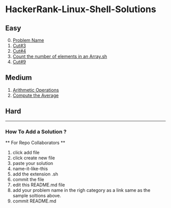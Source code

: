 # HackerRank-Linux-Shell-Solutions

## Easy

0. [Problem Name](sample-solution.sh)
1. [Cut#3](Cut%233.sh)
2. [Cut#4](Cut%234.sh)
3. [Count the number of elements in an Array.sh](Count-the-number-of-elements-in-an-Array.sh)
4. [Cut#9](cut-9.sh)

## Medium
1. [Arithmetic Operations](Arithmetic-Operations.sh)
2. [Compute the Average](Compute-the-Average.sh)


## Hard



________________________________________________________________________________________

### How To Add a Solution ?
** For Repo Collaborators **

1. click add file
2. click create new file
3. paste your solution
4. name-it-like-this
5. add the extension .sh 
6. commit the file
7. edit this README.md file
8. add your problem name in the righ category as a link same as the sample soltions above.
9. commit README.md
